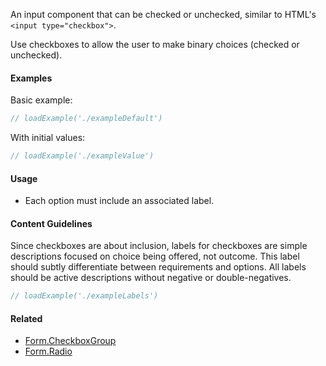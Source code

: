 An input component that can be checked or unchecked, similar to HTML's `<input type="checkbox">`.

Use checkboxes to allow the user to make binary choices (checked or unchecked).

#### Examples

Basic example:

```jsx
// loadExample('./exampleDefault')
```

With initial values:

```jsx
// loadExample('./exampleValue')
```

#### Usage

- Each option must include an associated label.

#### Content Guidelines

Since checkboxes are about inclusion, labels for checkboxes are simple descriptions focused on choice being offered,
not outcome. This label should subtly differentiate between requirements and options. All labels should be active
descriptions without negative or double-negatives.

```jsx
// loadExample('./exampleLabels')
```

#### Related

- [Form.CheckboxGroup](#!/Form.CheckboxGroup)
- [Form.Radio](#!/Form.Radio)
